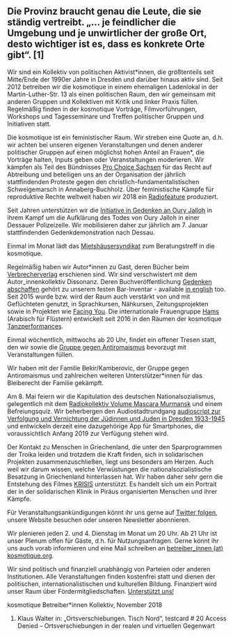 ## Die Provinz braucht genau die Leute, die sie ständig vertreibt. „... je feindlicher die Umgebung und je unwirtlicher der große Ort, desto wichtiger ist es, dass es konkrete Orte gibt“. [1]

Wir sind ein Kollektiv von politischen Aktivist*innen, die größtenteils seit Mitte/Ende der 1990er Jahre in Dresden und darüber hinaus aktiv sind. Seit 2012 betreiben wir die kosmotique in einem ehemaligen Ladenlokal in der Martin-Luther-Str. 13 als einen politischen Raum, den wir gemeinsam mit anderen Gruppen und Kollektiven mit Kritik und linker Praxis füllen. Regelmäßig finden in der kosmotique Vorträge, Filmvorführungen, Workshops und Tagesseminare und Treffen politischer Gruppen und Initiativen statt.

Die kosmotique ist ein feministischer Raum. Wir streben eine Quote an, d.h. wir achten bei unseren eigenen Veranstaltungen und denen anderer politischer Gruppen auf einen möglichst hohen Anteil an Frauen*, die Vorträge halten, Inputs geben oder Veranstaltungen moderieren. Wir kämpfen als Teil des Bündnisses [Pro Choice Sachsen](http://www.pro-choice-sachsen.de/) für das Recht auf Abtreibung und beteiligen uns an der Organisation der jährlich stattfindenden Proteste gegen den christlich-fundamentalistischen Schweigemarsch in Annaberg-Buchholz. Über feministische Kämpfe für reproduktive Rechte weltweit haben wir 2018 ein [Radiofeature](https://www.freie-radios.net/89390) produziert.

Seit Jahren unterstützen wir die [Initiative in Gedenken an Oury Jalloh](https://initiativeouryjalloh.wordpress.com/) in ihrem Kampf um die Aufklärung des Todes von Oury Jalloh in einer Dessauer Polizeizelle. Wir mobilisieren daher zur jährlich am 7. Januar stattfindenden Gedenkdemonstration nach Dessau.

Einmal im Monat lädt das [Mietshäusersyndikat](https://www.syndikat.org/de/most/) zum Beratungstreff in die kosmotique.

Regelmäßig haben wir Autor*innen zu Gast, deren Bücher beim [Verbrecherverlag](http://www.verbrecherverlag.de/) erschienen sind. Wir sind verschwistert mit dem Autor_innenkollektiv Dissonanz. Deren Buchveröffentlichung [Gedenken abschaffen](http://www.verbrecherverlag.de/buch/698) gehört zu unserem festen Bar-Inventar - available [in english](http://www.abolishcommemoration.org/) too.
Seit 2015 wurde bzw. wird der Raum auch verstärkt von und mit Geflüchteten genutzt, in Sprachkursen, Nähkursen, Zeitungsprojekten sowie in Projekten wie [Facing You](http://www.weiterdenken.de/de/2017/03/06/facing-you). Die internationale Frauengruppe [Hams](https://de-de.facebook.com/events/158331678091521/) (Arabisch für Flüstern) entwickelt seit 2016 in den Räumen der kosmotique [Tanzperformances](https://www.hellerau.org/en/workshop/rac-refugee-art-center/).

Einmal wöchentlich, mittwochs ab 20 Uhr, findet ein offener Tresen statt, den wir sowie die [Gruppe gegen Antiromaismus](https://de-de.facebook.com/gegenantiromaismus/) bevorzugt mit Veranstaltungen füllen.

Wir haben mit der Familie Bekir/Kamberovic, der Gruppe gegen Antiromaismus und zahlreichen weiteren Unterstützer*innen für das Bleiberecht der Familie gekämpft.

Am 8. Mai feiern wir die Kapitulation des deutschen Nationalsozialismus, gelegentlich mit dem [Radiokollektiv Volume Mascara Murmansk](https://rvmm.net/) und einem Befreiungsquiz. Wir beherbergen den Audiostadtrundgang [audioscript zur Verfolgung und Vernichtung der Jüdinnen und Juden in Dresden 1933-1945](http://www.audioscript.net/) und entwickeln derzeit eine dazugehörige App für Smartphones, die voraussichtlich Anfang 2019 zur Verfügung stehen wird.

Der Kontakt zu Menschen in Griechenland, die unter den Sparprogrammen der Troika leiden und trotzdem die Kraft finden, sich in solidarischen Projekten zusammenzuschließen, liegt uns besonders am Herzen. Auch weil wir darum wissen, welche Verwüstungen die nationalsozialistische Besatzung in Griechenland hinterlassen hat. Wir haben daher sehr gern die Entstehung des Filmes [KRISIS](http://krisis-film.info/en/) unterstützt. Es handelt sich um ein Portrait der in der solidarischen Klinik in Piräus organisierten Menschen und ihrer Kämpfe.

Für Veranstaltungsankündigungen könnt ihr uns gerne auf [Twitter folgen](https://twitter.com/kosmotique), unsere Website besuchen oder unseren Newsletter abonnieren.

Wir plenieren jeden 2. und 4. Dienstag im Monat um 20 Uhr. Ab 21 Uhr ist unser Plenum offen für Gäste, d.h. für Nutzungsanfragen. Gerne könnt ihr uns auch vorab informieren und eine Mail schreiben an [betreiber_innen (at) kosmotique.org](mailto:betreiber_innen@kosmotique.org).

Wir sind politisch und finanziell unabhängig von Parteien oder anderen Institutionen. Alle Veranstaltungen finden kostenfrei statt und dienen der politischen, internationalistischen und kulturellen Bildung. Finanziert wird unser Raum über Fördermitgliedschaften. [Unterstützt uns!](/support.html)

kosmotique Betreiber*innen Kollektiv, November 2018

1. Klaus Walter in: „Ortsverschiebungen. Tisch Nord“, testcard # 20 Access Denied – Ortsverschiebungen in der realen und virtuellen Gegenwart
